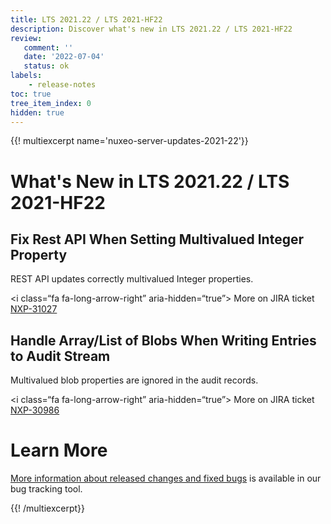 ```yaml
---
title: LTS 2021.22 / LTS 2021-HF22
description: Discover what's new in LTS 2021.22 / LTS 2021-HF22
review:
   comment: ''
   date: '2022-07-04'
   status: ok
labels:
    - release-notes
toc: true
tree_item_index: 0
hidden: true
---
```


{{! multiexcerpt name='nuxeo-server-updates-2021-22'}}
# What's New in LTS 2021.22 / LTS 2021-HF22

## Fix Rest API When Setting Multivalued Integer Property

REST API updates correctly multivalued Integer properties.

<i class=“fa fa-long-arrow-right” aria-hidden=“true”></i>&nbsp;More on JIRA ticket [NXP-31027](https://jira.nuxeo.com/browse/NXP-31027)

## Handle Array/List of Blobs When Writing Entries to Audit Stream

Multivalued blob properties are ignored in the audit records.

<i class=“fa fa-long-arrow-right” aria-hidden=“true”></i>&nbsp;More on JIRA ticket [NXP-30986](https://jira.nuxeo.com/browse/NXP-30986)


# Learn More

[More information about released changes and fixed bugs](https://jira.nuxeo.com/secure/ReleaseNote.jspa?projectId=10011&version=21699) is available in our bug tracking tool.

{{! /multiexcerpt}}
